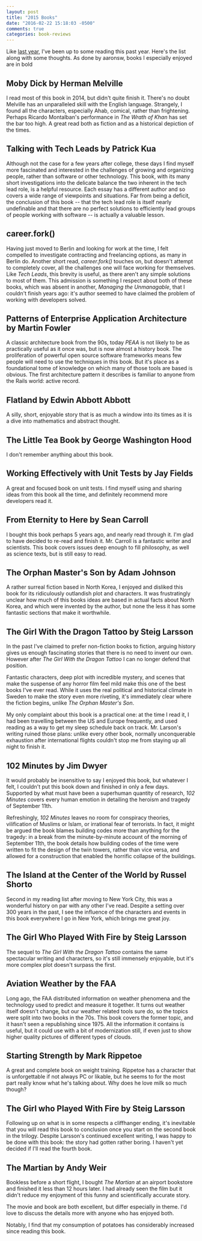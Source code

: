 ```yaml
---
layout: post
title: "2015 Books"
date: "2016-02-22 15:18:03 -0500"
comments: true
categories: book-reviews
---
```


Like [last year](/blog/2014-books), I've been up to some reading this past year. Here's the list
along with some thoughts. As done by aaronsw, books I especially enjoyed are in bold

## Moby Dick by Herman Melville

I read most of this book in 2014, but didn't quite finish it. There's no doubt Melville has an
unparalleled skill with the English language. Strangely, I found all the characters, especially
Ahab, comical, rather than frightening. Perhaps Ricardo Montalban's performance in _The Wrath of
Khan_ has set the bar too high. A great read both as fiction and as a historical depiction of the
times.

## Talking with Tech Leads by Patrick Kua

Although not the case for a few years after college, these days I find myself more fascinated and
interested in the challenges of growing and organizing people, rather than software or other
technology. This book, with its many short investigations into the delicate balance the two inherent
in the tech lead role, is a helpful resource. Each essay has a different author and so covers a wide
range of viewpoints and situations. Far from being a deficit, the conclusion of this book -- that
the tech lead role is itself nearly undefinable and that there are no perfect solutions to
efficiently lead groups of people working with software -- is actually a valuable lesson.

## career.fork()

Having just moved to Berlin and looking for work at the time, I felt compelled to investigate
contracting and freelancing options, as many in Berlin do. Another short read, _career.fork()_
touches on, but doesn't attempt to completely cover, all the challenges one will face working for
themselves. Like _Tech Leads_, this brevity is useful, as there aren't any simple solutions to most
of them. This admission is something I respect about both of these books, which was absent in
another, _Managing the Unmanagable_, that I couldn't finish years ago: it's author seemed to have
claimed the problem of working with developers solved.

## Patterns of Enterprise Application Architecture by Martin Fowler

A classic architecture book from the 90s, today _PEAA_ is not likely to be as practically useful as
it once was, but is now almost a history book. The proliferation of powerful open source software
frameworks means few people will need to use the techniques in this book. But it's place as a
foundational tome of knowledge on which many of those tools are based is obvious. The first
architecture pattern it describes is familiar to anyone from the Rails world: active record.

## Flatland by Edwin Abbott Abbott

A silly, short, enjoyable story that is as much a window into its times as it is a dive into
mathematics and abstract thought.

## The Little Tea Book by George Washington Hood

I don't remember anything about this book.

## Working Effectively with Unit Tests by Jay Fields

A great and focused book on unit tests. I find myself using and sharing ideas from this book all the
time, and definitely recommend more developers read it.

## From Eternity to Here by Sean Carroll

I bought this book perhaps 5 years ago, and nearly read through it. I'm glad to have decided to
re-read and finish it. Mr. Carroll is a fantastic writer and scientists. This book covers issues
deep enough to fill philosophy, as well as science texts, but is still easy to read.

## The Orphan Master's Son by Adam Johnson

A rather surreal fiction based in North Korea, I enjoyed and disliked this book for its ridiculously
outlandish plot and characters. It was frustratingly unclear how much of this books ideas are based
in actual facts about North Korea, and which were invented by the author, but none the less it has
some fantastic sections that make it worthwhile.

## **The Girl With the Dragon Tattoo by Steig Larsson**

In the past I've claimed to prefer non-fiction books to fiction, arguing history gives us enough
fascinating stories that there is no need to invent our own. However after _The Girl With the Dragon
Tattoo_ I can no longer defend that position.

Fantastic characters, deep plot with incredible mystery, and scenes that make the suspense of any
horror film feel mild make this one of the best books I've ever read. While it uses the real
political and historical climate in Sweden to make the story even more riveting, it's immediately
clear where the fiction begins, unlike _The Orphan Master's Son_.

My only complaint about this book is a practical one: at the time I read it, I had been travelling
between the US and Europe frequently, and used reading as a way to get my sleep schedule back on
track. Mr. Larson's writing ruined those plans: unlike every other book, normally unconquerable
exhaustion after international flights couldn't stop me from staying up all night to finish it.

## 102 Minutes by Jim Dwyer

It would probably be insensitive to say I enjoyed this book, but whatever I felt, I couldn't put
this book down and finished in only a few days. Supported by what must have been a superhuman
quantity of research, _102 Minutes_ covers every human emotion in detailing the heroism and tragedy
of September 11th.

Refreshingly, _102 Minutes_ leaves no room for conspiracy theories, vilification of Muslims or
Islam, or irrational fear of terrorists. In fact, it might be argued the book blames building codes
more than anything for the tragedy: in a break from the minute-by-minute account of the morning of
September 11th, the book details how building codes of the time were written to fit the design of
the twin towers, rather than vice versa, and allowed for a construction that enabled the horrific
collapse of the buildings.

## **The Island at the Center of the World by Russel Shorto**

Second in my reading list after moving to New York City, this was a wonderful history on par with
any other I've read. Despite a setting over 300 years in the past, I see the influence of the
characters and events in this book everywhere I go in New York, which brings me great joy.

## The Girl Who Played With Fire by Steig Larsson

The sequel to _The Girl With the Dragon Tattoo_ contains the same spectacular writing and
characters, so it's still immensely enjoyable, but it's more complex plot doesn't surpass the first.

## Aviation Weather by the FAA

Long ago, the FAA distributed information on weather phenomena and the technology used to predict
and measure it together. It turns out weather itself doesn't change, but our weather related tools
sure do, so the topics were split into two books in the 70s. This book covers the former topic, and
it hasn't seen a republishing since 1975. All the information it contains is useful, but it could
use with a bit of modernization still, if even just to show higher quality pictures of different
types of clouds.

## Starting Strength by Mark Rippetoe

A great and complete book on weight training. Rippetoe has a character that is unforgettable if not
always PC or likable, but he seems to for the most part really know what he's talking about. Why
does he love milk so much though?

## The Girl who Played With Fire by Steig Larsson

Following up on what is in some respects a cliffhanger ending, it's inevitable that you will read
this book to conclusion once you start on the second book in the trilogy. Despite Larsson's
continued excellent writing, I was happy to be done with this book: the story had gotten rather
boring. I haven't yet decided if I'll read the fourth book.

## **The Martian by Andy Weir**

Bookless before a short flight, I bought _The Martian_ at an airport bookstore and finished it less
than 12 hours later. I had already seen the film but it didn't reduce my enjoyment of this funny and
scientifically accurate story.

The movie and book are both excellent, but differ especially in theme. I'd love to discuss the
details more with anyone who has enjoyed both.

Notably, I find that my consumption of potatoes has considerably increased since reading this book.

